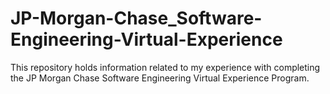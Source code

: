 # JP-Morgan-Chase_Software-Engineering-Virtual-Experience
This repository holds information related to my experience with completing the JP Morgan Chase Software Engineering Virtual Experience Program.
